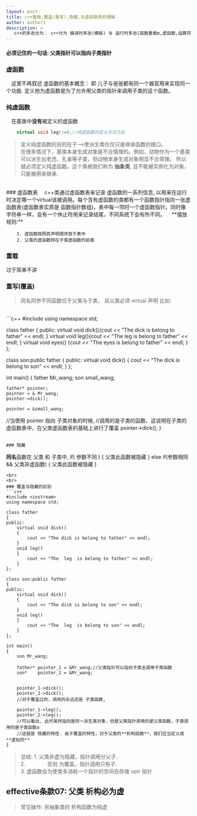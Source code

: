 ```yaml
---
layout: post
title: c++重载,覆盖(重写),隐藏,与虚函数表的理解
author: author1
description: >
   c++的多态分为： c++分为 编译时多态(模板) 与 运行时多态(函数重载m,虚函数,运算符重载)。本文简单叙述 动态多态中 virtual 函数的相关概念与理解.
---
```

####  必须记住的一句话: **父类指针可以指向子类指针**


### 虚函数
&emsp;这里不再叙述 虚函数的基本概念： 即 儿子与爸爸都有同一个器官用来实现同一个功能.
定义他为虚函数是为了允许用父类的指针来调用子类的这个函数。

### 纯虚函数
&emsp;在基类中**没有**被定义的虚函数  
```c++
	virtual void leg()=0;//纯虚函数的定义方式为此
```
> 定义纯虚函数的目的在于——>使派生类仅仅只是继承函数的接口。  
在很多情况下，基类本身生成对象是不合情理的。例如，动物作为一个基类可以派生出老虎、孔雀等子类，但动物本身生成对象明显不合常理。
所以就必须定义纯虚函数。这个类被我们称为 **抽象类**, 且不能被实例化为对象，只能被用来继承.
<br>
### 虚函数表
&emsp;c++类通过虚函数表来记录 虚函数的一系列信息, 以用来在运行时决定哪一个virtual该被调用。每个含有虚函数的类都有一个函数指针指向一张虚函数表(虚函数表实质是 函数指针数组)，表中每一项时一个虚函数指针。同时像字符串一样，会有一个休止符用来记录结尾，不同系统下会有所不同。    
&emsp;**摆放规则:**  

		1. 虚函数按照其声明顺序放于表中
		2. 父类的虚函数排在子类虚函数的前面

### 重载
过于简单不讲

### 重写(覆盖)
> 同名同参不同函数位于父类与子类， 且父类必须 virtual 声明
比如:
<br>
```c++
#include <iostream>
using namespace std;

class father
{
public:
    virtual void dick(){cout << "The dick is belong to father" << endl;   }
    virtual void leg(){cout << "The  leg  is belong to father" << endl;   }
    virtual void eyes() {cout << "The eyes is belong to father" << endl; }
};

class son:public father
{
public:
    virtual void dick() {     cout << "The dick is belong to son" << endl; }
};

int main()
{
    father Mr_wang;
    son    small_wang;

    father* pointer;
    pointer = & Mr_wang;
    pointer->dick();

    pointer = &small_wang;
//当使用 pointer 指向 子类对象的时候, 
//调用的是子类的函数，这说明在子类的虚函数表中，在父类虚函数表的基础上进行了覆盖
    pointer->dick();
}
```

### 隐藏
```
**同名**函数在 父类 和 子类中,
if( 参数不同 )
{
	父类此函数被隐藏
}
else if(参数相同 && 父类非虚函数)
{
	父类此函数被隐藏
}
```
<br>
<br>
### 覆盖与隐藏的区别
```c++
#include <iostream>
using namespace std;

class father
{
public:
    virtual void dick()
    {
        cout << "The dick is belong to father" << endl;
    }
    void leg()
    {
        cout << "The  leg  is belong to father" << endl;
    }
};

class son:public father
{
public:
    virtual void dick()
    {
        cout << "The dick is belong to son" << endl;
    }
    void leg()
    {
        cout << "The  leg  is belong to son" << endl;
    }
};

int main()
{
    son Mr_wang;

    father* pointer_1 = &Mr_wang;//父类指针可以指向子类去调用子类函数
    son*    pointer_2 = &Mr_wang;


    pointer_1->dick();
    pointer_2->dick();
    //对于覆盖过的，调用的永远还是 子类函数,

    pointer_1->leg();
    pointer_2->leg();
    //可以看出, 此时虽然指向是同一派生类对象，但是父类指针调用的是父类函数，子类调用的是子类函数a
    //这就是 隐藏的特性. 由于覆盖的特性，对于父类的**析构函数**，我们应当定义成 **虚拟的**
}
```
> 总结: 
	1. 父类非虚为隐藏，指针调用分父子.<br>
	2. &emsp;&emsp;&emsp;&emsp;否则    为覆盖，指针调用只有子.<br>
	3. 虚函数会为使类多消耗一个指针的空间去存储 vptr 指针
	
## effective条款07: 父类 析构必为虚

> 常见操作: 另抽象类的 析构函数为纯虚





